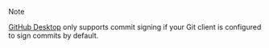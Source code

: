 > [!NOTE]
> [GitHub Desktop](https://desktop.github.com/) only supports commit signing if your Git client is configured to sign commits by default.
